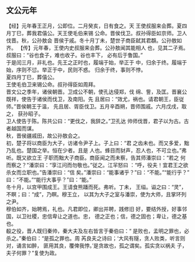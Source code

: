 ## 文公元年

【经】元年春王正月，公即位。二月癸亥，日有食之。天
王使叔服来会葬。夏四月丁巳，葬我君僖公。天王使毛伯来锡
公命。晋侯伐卫。叔孙得臣如京师。卫人伐晋。秋，公孙敖会
晋侯于戚。冬十月丁未，楚世子商臣弑其君頵。公孙敖如齐。
【传】元年春，王使内史叔服来会葬。公孙敖闻其能相人
也，见其二子焉。叔服曰：“谷也食子，难也收子。谷也丰下，
必有后于鲁国。”  
于是闰三月，非礼也。先王之正时也，履端于始，举正于
中，归余于终。履端于始，序则不愆。举正于中，民则不惑。
归余于终，事则不悖。  
夏四月丁巳，葬僖公。  
王使毛伯卫来锡公命。叔孙得臣如周拜。  
晋文公之季年，诸侯朝晋。卫成公不朝，使孔达侵郑，伐
绵、訾，及匡。晋襄公既祥，使告于诸侯而伐卫，及南阳。先
且居曰：“效尤，祸也。请君朝王，臣従师。”晋侯朝王于温，
先且居、胥臣伐卫。五月辛酉朔，晋师围戚。六月戊戌，取之，
获孙昭子。  
卫人使告于陈。陈共公曰：“更伐之，我辞之。”卫孔达
帅师伐晋，君子以为古。古者越国而谋。  
秋，晋侯疆戚田，故公孙敖会之。  
初，楚子将以商臣为大子，访诸令尹子上。子上曰：“君
之齿未也。而又多爱，黜乃乱也。楚国之举。恒在少者。且是
人也。蜂目而豺声，忍人也，不可立也。”弗听。既又欲立王
子职而黜大子商臣。商臣闻之而未察，告其师潘崇曰：“若之
何而察之？”潘崇曰：“享江问而勿敬也。”従之。江羋怒曰
：“呼，役夫！宜君王之欲杀女而立职也。”告潘崇曰：“信
矣。”潘崇曰：“能事诸乎？”曰：“不能。”“能行乎？”
曰：“不能。”“能行大事乎？”曰：“能。”  
冬十月，以宫甲围成王。王请食熊蹯而死。弗听。丁未，
王缢。谥之曰：“灵”，不瞑；曰：“成”，乃瞑。穆王立，
以其为大子之室与潘崇，使为大师，且掌环列之尹。  
穆伯如齐，始聘焉，礼也。凡君即位，卿出并聘，践修旧
好，要结外授，好事邻国，以卫社稷，忠信卑让之道也。忠，
德之正也；信，德之固也；卑让，德之基也。  
殽之役，晋人既归秦帅，秦大夫及左右皆言于秦伯曰：“
是败也，孟明之罪也，必杀之。”秦伯曰：“是孤之罪也。周
芮良夫之诗曰；‘大风有隧，贪人败类，听言则对，诵言如醉，
匪用其良，覆俾我悖。’是贪故也，孤之谓矣。孤实贪以祸夫
子，夫子何罪？”复使为政。  

